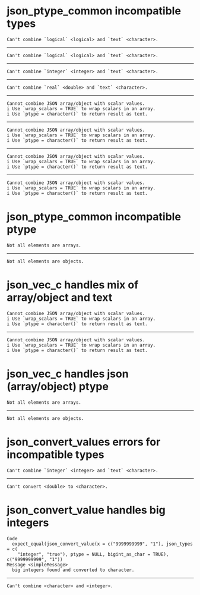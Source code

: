 # json_ptype_common incompatible types

    Can't combine `logical` <logical> and `text` <character>.

---

    Can't combine `logical` <logical> and `text` <character>.

---

    Can't combine `integer` <integer> and `text` <character>.

---

    Can't combine `real` <double> and `text` <character>.

---

    Cannot combine JSON array/object with scalar values.
    i Use `wrap_scalars = TRUE` to wrap scalars in an array.
    i Use `ptype = character()` to return result as text.

---

    Cannot combine JSON array/object with scalar values.
    i Use `wrap_scalars = TRUE` to wrap scalars in an array.
    i Use `ptype = character()` to return result as text.

---

    Cannot combine JSON array/object with scalar values.
    i Use `wrap_scalars = TRUE` to wrap scalars in an array.
    i Use `ptype = character()` to return result as text.

---

    Cannot combine JSON array/object with scalar values.
    i Use `wrap_scalars = TRUE` to wrap scalars in an array.
    i Use `ptype = character()` to return result as text.

# json_ptype_common incompatible ptype

    Not all elements are arrays.

---

    Not all elements are objects.

# json_vec_c handles mix of array/object and text

    Cannot combine JSON array/object with scalar values.
    i Use `wrap_scalars = TRUE` to wrap scalars in an array.
    i Use `ptype = character()` to return result as text.

---

    Cannot combine JSON array/object with scalar values.
    i Use `wrap_scalars = TRUE` to wrap scalars in an array.
    i Use `ptype = character()` to return result as text.

# json_vec_c handles json (array/object) ptype

    Not all elements are arrays.

---

    Not all elements are objects.

# json_convert_values errors for incompatible types

    Can't combine `integer` <integer> and `text` <character>.

---

    Can't convert <double> to <character>.

# json_convert_value handles big integers

    Code
      expect_equal(json_convert_value(x = c("9999999999", "1"), json_types = c(
        "integer", "true"), ptype = NULL, bigint_as_char = TRUE), c("9999999999", "1"))
    Message <simpleMessage>
      big integers found and converted to character.

---

    Can't combine <character> and <integer>.

